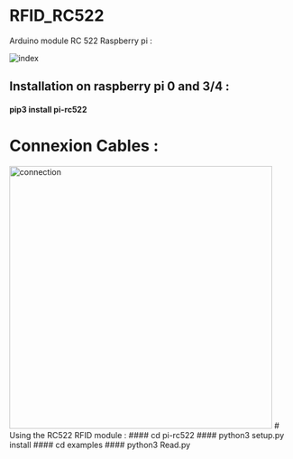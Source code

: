 # RFID_RC522
Arduino module RC 522 Raspberry pi :

![index](https://user-images.githubusercontent.com/59021489/162631401-7d6c0a73-4011-458c-b518-405430659c76.jpg)
## Installation on raspberry pi 0 and  3/4 :
#### pip3 install pi-rc522

# Connexion Cables :
<img width="466" alt="connection" src="https://user-images.githubusercontent.com/59021489/162637635-dfc10db6-613f-412d-97eb-b3e00bece161.png">
# Using the RC522 RFID module :
#### cd pi-rc522
#### python3 setup.py install
#### cd examples
#### python3 Read.py
